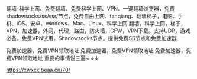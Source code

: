 翻墙-科学上网、免费翻墙、免费科学上网、VPN、一键翻墙浏览器，免费shadowsocks/ss/ssr/节点，免费自由上网、fanqiang、翻墙梯子，电脑、手机、iOS、安卓、windows、Mac、Linux、科学上网
翻墙，科学上网，梯子，VPN，加速器，外网，代理，路由，防火墙，GFW，VPN下载。支持UDP，游戏必备。免费VPN试用，Shadowsocks节点。提供免费SS节点和免费加速器

免费加速器，免费VPN领取地址
免费加速器，免费VPN领取地址
免费加速器，免费VPN领取地址
重要的事情说三遍↓↓↓

https://xwxxx.beaa.cn/70/